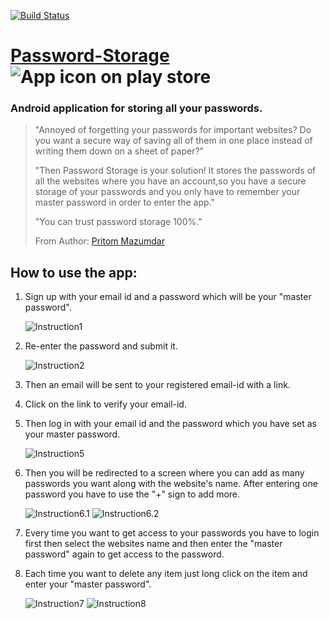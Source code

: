 [![Build Status](https://travis-ci.org/Pritom14/Password-Storage.svg?branch=master)](https://travis-ci.org/Pritom14/Password-Storage)

# [Password-Storage][playStore] ![App icon on play store][appIcon]

### Android application for storing all your passwords.

>"Annoyed of forgetting your passwords for important websites?
Do you want a secure way of saving all of them in one place instead of writing them down on a sheet of paper?"
>
>"Then Password Storage is your solution! It stores the passwords of all the websites where you have an account,so you have a secure storage of your passwords and you only have to remember your master password in order to enter the app."
>
>"You can trust password storage 100%."
>
>From Author: [Pritom Mazumdar](https://github.com/Pritom14)

## How to use the app:
1. Sign up with your email id and a password which will be your "master password".

	![Instruction1][inst1]
2. Re-enter the password and submit it.

	![Instruction2][inst2]
3. Then an email will be sent to your registered email-id with a link.
4. Click on the link to verify your email-id.
5. Then log in with your email id and the password which you have set as your master password.

	![Instruction5][inst5]

6. Then you will be redirected to a screen where you can add as many passwords you want along with the website's name. After entering one password you have to use the "+" sign to add more.

	![Instruction6.1][inst6.1] ![Instruction6.2][inst6.2] 

7. Every time you want to get access to your passwords you have to login first then select the websites name and then enter the "master password" again to get access to the password.
8. Each time you want to delete any item just long click on the item and enter your "master password".

	![Instruction7][inst7] ![Instruction8][inst8]
    


[playStore]: https://play.google.com/store/apps/details?id=com.nitsilchar.hp.passwordStorage

[appIcon]: https://lh3.googleusercontent.com/3Q-wUNHD-hV56WNsWy9OUFzHaReBsZM4hQK-vP9DT2YZVIRNyigmRVV3zQ5f2AxTa5Pl=w50 

[inst1]: https://lh3.googleusercontent.com/1uMMgJeDJZaQBzhvLONKHyne0jZuz1VYHOYn6vCZTk1GYq976ryC2mTYahVvZrQNYcU=h370

[inst2]: https://lh3.googleusercontent.com/y0mLuFNaMmugT2gOrJKVTi1v2dIhsO9dq2Fjsq7Yz5n0zI1ulTgDig4W0rXvfh_KZ7o=h370

[inst5]: https://lh3.googleusercontent.com/Jm-5iKpL72ffsPngAEyWagbUDxkn8uU4Gb3XSp7n4ZKroNOyDSX5BEv8lG02LtzyLmA=h370

[inst6.1]: https://lh3.googleusercontent.com/XUCIjFfvv0IzLK4E85Z8Qo5nS8_gWctmMY13yDDF2L0hjaVLft13vjcdz8X8jIOowbs=h370

[inst6.2]: https://lh3.googleusercontent.com/fNCGfW0gZ0nfGE89m_DDaYhdwlmmXugeN33LG7dwsFlwDXpfojpsvZFLPMUrug6zO0Y=h370

[inst7]: https://lh3.googleusercontent.com/AXPBEd2uY31j73HjEUHULgzy9n3_p4uEAhIYgD_PQiWUmoyL9AnqCGqtOHPrqg2cSA=h370

[inst8]: https://lh3.googleusercontent.com/96P8YPBCKMP4frF7UGpg_x675Dnuq8xyndSu2avIeznWI7wZSYJiJj8OCo0COIPJVA=h370
